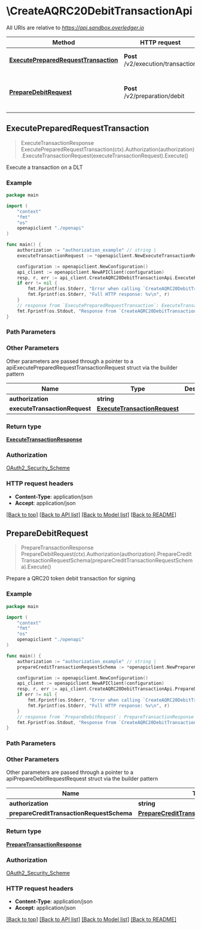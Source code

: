 # \CreateAQRC20DebitTransactionApi

All URIs are relative to *https://api.sandbox.overledger.io*

Method | HTTP request | Description
------------- | ------------- | -------------
[**ExecutePreparedRequestTransaction**](CreateAQRC20DebitTransactionApi.md#ExecutePreparedRequestTransaction) | **Post** /v2/execution/transaction | Execute a transaction on a DLT
[**PrepareDebitRequest**](CreateAQRC20DebitTransactionApi.md#PrepareDebitRequest) | **Post** /v2/preparation/debit | Prepare a QRC20 token debit transaction for signing



## ExecutePreparedRequestTransaction

> ExecuteTransactionResponse ExecutePreparedRequestTransaction(ctx).Authorization(authorization).ExecuteTransactionRequest(executeTransactionRequest).Execute()

Execute a transaction on a DLT



### Example

```go
package main

import (
    "context"
    "fmt"
    "os"
    openapiclient "./openapi"
)

func main() {
    authorization := "authorization_example" // string | 
    executeTransactionRequest := *openapiclient.NewExecuteTransactionRequest("RequestId_example") // ExecuteTransactionRequest | 

    configuration := openapiclient.NewConfiguration()
    api_client := openapiclient.NewAPIClient(configuration)
    resp, r, err := api_client.CreateAQRC20DebitTransactionApi.ExecutePreparedRequestTransaction(context.Background()).Authorization(authorization).ExecuteTransactionRequest(executeTransactionRequest).Execute()
    if err != nil {
        fmt.Fprintf(os.Stderr, "Error when calling `CreateAQRC20DebitTransactionApi.ExecutePreparedRequestTransaction``: %v\n", err)
        fmt.Fprintf(os.Stderr, "Full HTTP response: %v\n", r)
    }
    // response from `ExecutePreparedRequestTransaction`: ExecuteTransactionResponse
    fmt.Fprintf(os.Stdout, "Response from `CreateAQRC20DebitTransactionApi.ExecutePreparedRequestTransaction`: %v\n", resp)
}
```

### Path Parameters



### Other Parameters

Other parameters are passed through a pointer to a apiExecutePreparedRequestTransactionRequest struct via the builder pattern


Name | Type | Description  | Notes
------------- | ------------- | ------------- | -------------
 **authorization** | **string** |  | 
 **executeTransactionRequest** | [**ExecuteTransactionRequest**](ExecuteTransactionRequest.md) |  | 

### Return type

[**ExecuteTransactionResponse**](ExecuteTransactionResponse.md)

### Authorization

[OAuth2_Security_Scheme](../README.md#OAuth2_Security_Scheme)

### HTTP request headers

- **Content-Type**: application/json
- **Accept**: application/json

[[Back to top]](#) [[Back to API list]](../README.md#documentation-for-api-endpoints)
[[Back to Model list]](../README.md#documentation-for-models)
[[Back to README]](../README.md)


## PrepareDebitRequest

> PrepareTransactionResponse PrepareDebitRequest(ctx).Authorization(authorization).PrepareCreditTransactionRequestSchema(prepareCreditTransactionRequestSchema).Execute()

Prepare a QRC20 token debit transaction for signing



### Example

```go
package main

import (
    "context"
    "fmt"
    "os"
    openapiclient "./openapi"
)

func main() {
    authorization := "authorization_example" // string | 
    prepareCreditTransactionRequestSchema := *openapiclient.NewPrepareCreditTransactionRequestSchema(*openapiclient.NewLocation("Technology_example", "Network_example"), "Type_example", "Urgency_example") // PrepareCreditTransactionRequestSchema | 

    configuration := openapiclient.NewConfiguration()
    api_client := openapiclient.NewAPIClient(configuration)
    resp, r, err := api_client.CreateAQRC20DebitTransactionApi.PrepareDebitRequest(context.Background()).Authorization(authorization).PrepareCreditTransactionRequestSchema(prepareCreditTransactionRequestSchema).Execute()
    if err != nil {
        fmt.Fprintf(os.Stderr, "Error when calling `CreateAQRC20DebitTransactionApi.PrepareDebitRequest``: %v\n", err)
        fmt.Fprintf(os.Stderr, "Full HTTP response: %v\n", r)
    }
    // response from `PrepareDebitRequest`: PrepareTransactionResponse
    fmt.Fprintf(os.Stdout, "Response from `CreateAQRC20DebitTransactionApi.PrepareDebitRequest`: %v\n", resp)
}
```

### Path Parameters



### Other Parameters

Other parameters are passed through a pointer to a apiPrepareDebitRequestRequest struct via the builder pattern


Name | Type | Description  | Notes
------------- | ------------- | ------------- | -------------
 **authorization** | **string** |  | 
 **prepareCreditTransactionRequestSchema** | [**PrepareCreditTransactionRequestSchema**](PrepareCreditTransactionRequestSchema.md) |  | 

### Return type

[**PrepareTransactionResponse**](PrepareTransactionResponse.md)

### Authorization

[OAuth2_Security_Scheme](../README.md#OAuth2_Security_Scheme)

### HTTP request headers

- **Content-Type**: application/json
- **Accept**: application/json

[[Back to top]](#) [[Back to API list]](../README.md#documentation-for-api-endpoints)
[[Back to Model list]](../README.md#documentation-for-models)
[[Back to README]](../README.md)

